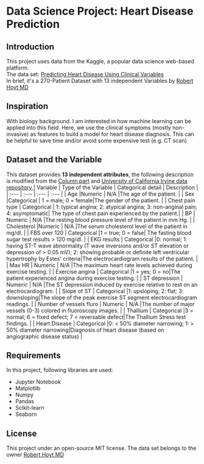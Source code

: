 # Data Science Project: Heart Disease Prediction

## Introduction
This project uses data from the Kaggle, a popular data science web-based platform.    
The data set: [Predicting Heart Disease Using Clinical Variables](https://www.kaggle.com/datasets/thedevastator/predicting-heart-disease-risk-using-clinical-var)    
In brief, it's a 270-Patient Dataset with 13 independent Variables by [Robert Hoyt MD](https://data.world/rhoyt)    

## Inspiration
With biology background. I am interested in how machine learning can be applied into this field.
Here, we use the clinical symptoms (mostly non-invasive) as features to build a model for heart disease diagnosis.
This can be helpful to save time and/or avoid some expensive test (e.g. CT scan)

## Dataset and the Variable
This dataset provides **13 independent attributes**, the following description is modified from the [Column part](https://www.kaggle.com/datasets/thedevastator/predicting-heart-disease-risk-using-clinical-var/data)
and [University of California Irvine data repository ](https://archive.ics.uci.edu/ml/datasets/Heart+Disease)
| Variable      | Type of the Variable | Categorical detail  | Description |
| :---   | :---   | :---    | :---   |
| Age	|Numeric | N/A |The age of the patient. |
| Sex	|Categorical | 1 = male; 0 = female|The gender of the patient. |
| Chest pain type	| Categorical | 1: typical angina; 2: atypical angina; 3: non-anginal pain; 4: asymptomatic| The type of chest pain experienced by the patient.|
| BP	| Numeric | N/A |The resting blood pressure level of the patient in mm Hg. |
| Cholesterol	|Numeric | N/A |The serum cholesterol level of the patient in mg/dl. |
| FBS over 120	| Categorical |1 = true; 0 = false| The fasting blood sugar test results > 120 mg/dl. |
| EKG results	| Categorical |0: normal; 1: having ST-T wave abnormality (T wave inversions and/or ST elevation or depression of > 0.05 mV); 2: showing probable or definite left ventricular hypertrophy by Estes' criteria|The electrocardiogram results of the patient. |
| Max HR	| Numeric | N/A |The maximum heart rate levels achieved during exercise testing. |
| Exercise angina	| Categorical |1 = yes; 0 = no|The patient experienced angina during exercise testing. |
| ST depression	| Numeric | N/A |The ST depression induced by exercise relative to rest on an electrocardiogram. |
| Slope of ST	| Categorical |1: upsloping; 2: flat; 3: downsloping|The slope of the peak exercise ST segment electrocardiogram readings. |
| Number of vessels fluro  |  Numeric | N/A |The number of major vessels (0-3) colored in fluoroscopy images. |
| Thallium  | Categorical |3 = normal; 6 = fixed defect; 7 = reversable defect|The Thallium Stress test findings. |
| Heart Disease	| Categorical |0: < 50% diameter narrowing; 1: > 50% diameter narrowing|Diagnosis of heart disease (based on angiographic disease status) |

## Requirements
In this project, following libraries are used:
- Jupyter Notebook
- Matplotlib
- Numpy
- Pandas
- Scikit-learn
- Seaborn

## License
This project under an open-source MIT license. The data set belongs to the owner [Robert Hoyt MD](https://data.world/rhoyt)
